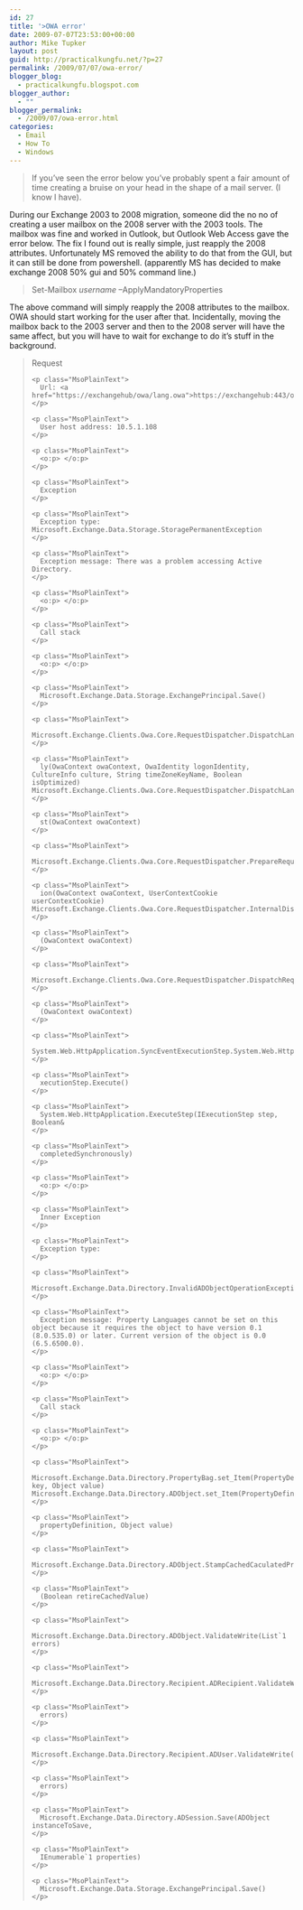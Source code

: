 ```yaml
---
id: 27
title: '>OWA error'
date: 2009-07-07T23:53:00+00:00
author: Mike Tupker
layout: post
guid: http://practicalkungfu.net/?p=27
permalink: /2009/07/07/owa-error/
blogger_blog:
  - practicalkungfu.blogspot.com
blogger_author:
  - ""
blogger_permalink:
  - /2009/07/owa-error.html
categories:
  - Email
  - How To
  - Windows
---
```

>If you&#8217;ve seen the error below you&#8217;ve probably spent a fair amount of time creating a bruise on your head in the shape of a mail server. (I know I have).

During our Exchange 2003 to 2008 migration, someone did the no no of creating a user mailbox on the 2008 server with the 2003 tools. The mailbox was fine and worked in Outlook, but Outlook Web Access gave the error below. The fix I found out is really simple, just reapply the 2008 attributes. Unfortunately MS removed the ability to do that from the GUI, but it can still be done from powershell. (apparently MS has decided to make exchange 2008 50% gui and 50% command line.)

> Set-Mailbox <span style="font-style: italic;">username</span> –ApplyMandatoryProperties

The above command will simply reapply the 2008 attributes to the mailbox. OWA should start working for the user after that. Incidentally, moving the mailbox back to the 2003 server and then to the 2008 server will have the same affect, but you will have to wait for exchange to do it&#8217;s stuff in the background.

<meta name="ProgId" content="Word.Document" />

<meta name="Generator" content="Microsoft Word 12" />

<meta name="Originator" content="Microsoft Word 12" />

<link rel="File-List" href="file:///C:%5CDOCUME%7E1%5Cmtupker%5CLOCALS%7E1%5CTemp%5Cmsohtmlclip1%5C01%5Cclip_filelist.xml" />

<link rel="themeData" href="file:///C:%5CDOCUME%7E1%5Cmtupker%5CLOCALS%7E1%5CTemp%5Cmsohtmlclip1%5C01%5Cclip_themedata.thmx" />

<link rel="colorSchemeMapping" href="file:///C:%5CDOCUME%7E1%5Cmtupker%5CLOCALS%7E1%5CTemp%5Cmsohtmlclip1%5C01%5Cclip_colorschememapping.xml" />

<!--[if gte mso 9]><xml>  <w:worddocument>   <w:view>Normal</w:View>   <w:zoom>0</w:Zoom>   <w:trackmoves/>   <w:trackformatting/>   <w:punctuationkerning/>   <w:validateagainstschemas/>   <w:saveifxmlinvalid>false</w:SaveIfXMLInvalid>   <w:ignoremixedcontent>false</w:IgnoreMixedContent>   <w:alwaysshowplaceholdertext>false</w:AlwaysShowPlaceholderText>   <w:donotpromoteqf/>   <w:lidthemeother>EN-US</w:LidThemeOther>   <w:lidthemeasian>X-NONE</w:LidThemeAsian>   <w:lidthemecomplexscript>X-NONE</w:LidThemeComplexScript>   <w:compatibility>    <w:breakwrappedtables/>    <w:snaptogridincell/>    <w:wraptextwithpunct/>    <w:useasianbreakrules/>    <w:dontgrowautofit/>    <w:splitpgbreakandparamark/>    <w:dontvertaligncellwithsp/>    <w:dontbreakconstrainedforcedtables/>    <w:dontvertalignintxbx/>    <w:word11kerningpairs/>    <w:cachedcolbalance/>   </w:Compatibility>   <w:donotoptimizeforbrowser/>   <m:mathpr>    <m:mathfont val="Cambria Math">    <m:brkbin val="before">    <m:brkbinsub val="&#45;-">    <m:smallfrac val="off">    <m:dispdef/>    <m:lmargin val="0">    <m:rmargin val="0">    <m:defjc val="centerGroup">    <m:wrapindent val="1440">    <m:intlim val="subSup">    <m:narylim val="undOvr">   </m:mathPr></w:WordDocument> </xml><![endif]-->

<!--[if gte mso 9]><xml>  <w:latentstyles deflockedstate="false" defunhidewhenused="true" defsemihidden="true" defqformat="false" defpriority="99" latentstylecount="267">   <w:lsdexception locked="false" priority="0" semihidden="false" unhidewhenused="false" qformat="true" name="Normal">   <w:lsdexception locked="false" priority="9" semihidden="false" unhidewhenused="false" qformat="true" name="heading 1">   <w:lsdexception locked="false" priority="9" qformat="true" name="heading 2">   <w:lsdexception locked="false" priority="9" qformat="true" name="heading 3">   <w:lsdexception locked="false" priority="9" qformat="true" name="heading 4">   <w:lsdexception locked="false" priority="9" qformat="true" name="heading 5">   <w:lsdexception locked="false" priority="9" qformat="true" name="heading 6">   <w:lsdexception locked="false" priority="9" qformat="true" name="heading 7">   <w:lsdexception locked="false" priority="9" qformat="true" name="heading 8">   <w:lsdexception locked="false" priority="9" qformat="true" name="heading 9">   <w:lsdexception locked="false" priority="39" name="toc 1">   <w:lsdexception locked="false" priority="39" name="toc 2">   <w:lsdexception locked="false" priority="39" name="toc 3">   <w:lsdexception locked="false" priority="39" name="toc 4">   <w:lsdexception locked="false" priority="39" name="toc 5">   <w:lsdexception locked="false" priority="39" name="toc 6">   <w:lsdexception locked="false" priority="39" name="toc 7">   <w:lsdexception locked="false" priority="39" name="toc 8">   <w:lsdexception locked="false" priority="39" name="toc 9">   <w:lsdexception locked="false" priority="35" qformat="true" name="caption">   <w:lsdexception locked="false" priority="10" semihidden="false" unhidewhenused="false" qformat="true" name="Title">   <w:lsdexception locked="false" priority="1" name="Default Paragraph Font">   <w:lsdexception locked="false" priority="11" semihidden="false" unhidewhenused="false" qformat="true" name="Subtitle">   <w:lsdexception locked="false" priority="22" semihidden="false" unhidewhenused="false" qformat="true" name="Strong">   <w:lsdexception locked="false" priority="20" semihidden="false" unhidewhenused="false" qformat="true" name="Emphasis">   <w:lsdexception locked="false" priority="59" semihidden="false" unhidewhenused="false" name="Table Grid">   <w:lsdexception locked="false" unhidewhenused="false" name="Placeholder Text">   <w:lsdexception locked="false" priority="1" semihidden="false" unhidewhenused="false" qformat="true" name="No Spacing">   <w:lsdexception locked="false" priority="60" semihidden="false" unhidewhenused="false" name="Light Shading">   <w:lsdexception locked="false" priority="61" semihidden="false" unhidewhenused="false" name="Light List">   <w:lsdexception locked="false" priority="62" semihidden="false" unhidewhenused="false" name="Light Grid">   <w:lsdexception locked="false" priority="63" semihidden="false" unhidewhenused="false" name="Medium Shading 1">   <w:lsdexception locked="false" priority="64" semihidden="false" unhidewhenused="false" name="Medium Shading 2">   <w:lsdexception locked="false" priority="65" semihidden="false" unhidewhenused="false" name="Medium List 1">   <w:lsdexception locked="false" priority="66" semihidden="false" unhidewhenused="false" name="Medium List 2">   <w:lsdexception locked="false" priority="67" semihidden="false" unhidewhenused="false" name="Medium Grid 1">   <w:lsdexception locked="false" priority="68" semihidden="false" unhidewhenused="false" name="Medium Grid 2">   <w:lsdexception locked="false" priority="69" semihidden="false" unhidewhenused="false" name="Medium Grid 3">   <w:lsdexception locked="false" priority="70" semihidden="false" unhidewhenused="false" name="Dark List">   <w:lsdexception locked="false" priority="71" semihidden="false" unhidewhenused="false" name="Colorful Shading">   <w:lsdexception locked="false" priority="72" semihidden="false" unhidewhenused="false" name="Colorful List">   <w:lsdexception locked="false" priority="73" semihidden="false" unhidewhenused="false" name="Colorful Grid">   <w:lsdexception locked="false" priority="60" semihidden="false" unhidewhenused="false" name="Light Shading Accent 1">   <w:lsdexception locked="false" priority="61" semihidden="false" unhidewhenused="false" name="Light List Accent 1">   <w:lsdexception locked="false" priority="62" semihidden="false" unhidewhenused="false" name="Light Grid Accent 1">   <w:lsdexception locked="false" priority="63" semihidden="false" unhidewhenused="false" name="Medium Shading 1 Accent 1">   <w:lsdexception locked="false" priority="64" semihidden="false" unhidewhenused="false" name="Medium Shading 2 Accent 1">   <w:lsdexception locked="false" priority="65" semihidden="false" unhidewhenused="false" name="Medium List 1 Accent 1">   <w:lsdexception locked="false" unhidewhenused="false" name="Revision">   <w:lsdexception locked="false" priority="34" semihidden="false" unhidewhenused="false" qformat="true" name="List Paragraph">   <w:lsdexception locked="false" priority="29" semihidden="false" unhidewhenused="false" qformat="true" name="Quote">   <w:lsdexception locked="false" priority="30" semihidden="false" unhidewhenused="false" qformat="true" name="Intense Quote">   <w:lsdexception locked="false" priority="66" semihidden="false" unhidewhenused="false" name="Medium List 2 Accent 1">   <w:lsdexception locked="false" priority="67" semihidden="false" unhidewhenused="false" name="Medium Grid 1 Accent 1">   <w:lsdexception locked="false" priority="68" semihidden="false" unhidewhenused="false" name="Medium Grid 2 Accent 1">   <w:lsdexception locked="false" priority="69" semihidden="false" unhidewhenused="false" name="Medium Grid 3 Accent 1">   <w:lsdexception locked="false" priority="70" semihidden="false" unhidewhenused="false" name="Dark List Accent 1">   <w:lsdexception locked="false" priority="71" semihidden="false" unhidewhenused="false" name="Colorful Shading Accent 1">   <w:lsdexception locked="false" priority="72" semihidden="false" unhidewhenused="false" name="Colorful List Accent 1">   <w:lsdexception locked="false" priority="73" semihidden="false" unhidewhenused="false" name="Colorful Grid Accent 1">   <w:lsdexception locked="false" priority="60" semihidden="false" unhidewhenused="false" name="Light Shading Accent 2">   <w:lsdexception locked="false" priority="61" semihidden="false" unhidewhenused="false" name="Light List Accent 2">   <w:lsdexception locked="false" priority="62" semihidden="false" unhidewhenused="false" name="Light Grid Accent 2">   <w:lsdexception locked="false" priority="63" semihidden="false" unhidewhenused="false" name="Medium Shading 1 Accent 2">   <w:lsdexception locked="false" priority="64" semihidden="false" unhidewhenused="false" name="Medium Shading 2 Accent 2">   <w:lsdexception locked="false" priority="65" semihidden="false" unhidewhenused="false" name="Medium List 1 Accent 2">   <w:lsdexception locked="false" priority="66" semihidden="false" unhidewhenused="false" name="Medium List 2 Accent 2">   <w:lsdexception locked="false" priority="67" semihidden="false" unhidewhenused="false" name="Medium Grid 1 Accent 2">   <w:lsdexception locked="false" priority="68" semihidden="false" unhidewhenused="false" name="Medium Grid 2 Accent 2">   <w:lsdexception locked="false" priority="69" semihidden="false" unhidewhenused="false" name="Medium Grid 3 Accent 2">   <w:lsdexception locked="false" priority="70" semihidden="false" unhidewhenused="false" name="Dark List Accent 2">   <w:lsdexception locked="false" priority="71" semihidden="false" unhidewhenused="false" name="Colorful Shading Accent 2">   <w:lsdexception locked="false" priority="72" semihidden="false" unhidewhenused="false" name="Colorful List Accent 2">   <w:lsdexception locked="false" priority="73" semihidden="false" unhidewhenused="false" name="Colorful Grid Accent 2">   <w:lsdexception locked="false" priority="60" semihidden="false" unhidewhenused="false" name="Light Shading Accent 3">   <w:lsdexception locked="false" priority="61" semihidden="false" unhidewhenused="false" name="Light List Accent 3">   <w:lsdexception locked="false" priority="62" semihidden="false" unhidewhenused="false" name="Light Grid Accent 3">   <w:lsdexception locked="false" priority="63" semihidden="false" unhidewhenused="false" name="Medium Shading 1 Accent 3">   <w:lsdexception locked="false" priority="64" semihidden="false" unhidewhenused="false" name="Medium Shading 2 Accent 3">   <w:lsdexception locked="false" priority="65" semihidden="false" unhidewhenused="false" name="Medium List 1 Accent 3">   <w:lsdexception locked="false" priority="66" semihidden="false" unhidewhenused="false" name="Medium List 2 Accent 3">   <w:lsdexception locked="false" priority="67" semihidden="false" unhidewhenused="false" name="Medium Grid 1 Accent 3">   <w:lsdexception locked="false" priority="68" semihidden="false" unhidewhenused="false" name="Medium Grid 2 Accent 3">   <w:lsdexception locked="false" priority="69" semihidden="false" unhidewhenused="false" name="Medium Grid 3 Accent 3">   <w:lsdexception locked="false" priority="70" semihidden="false" unhidewhenused="false" name="Dark List Accent 3">   <w:lsdexception locked="false" priority="71" semihidden="false" unhidewhenused="false" name="Colorful Shading Accent 3">   <w:lsdexception locked="false" priority="72" semihidden="false" unhidewhenused="false" name="Colorful List Accent 3">   <w:lsdexception locked="false" priority="73" semihidden="false" unhidewhenused="false" name="Colorful Grid Accent 3">   <w:lsdexception locked="false" priority="60" semihidden="false" unhidewhenused="false" name="Light Shading Accent 4">   <w:lsdexception locked="false" priority="61" semihidden="false" unhidewhenused="false" name="Light List Accent 4">   <w:lsdexception locked="false" priority="62" semihidden="false" unhidewhenused="false" name="Light Grid Accent 4">   <w:lsdexception locked="false" priority="63" semihidden="false" unhidewhenused="false" name="Medium Shading 1 Accent 4">   <w:lsdexception locked="false" priority="64" semihidden="false" unhidewhenused="false" name="Medium Shading 2 Accent 4">   <w:lsdexception locked="false" priority="65" semihidden="false" unhidewhenused="false" name="Medium List 1 Accent 4">   <w:lsdexception locked="false" priority="66" semihidden="false" unhidewhenused="false" name="Medium List 2 Accent 4">   <w:lsdexception locked="false" priority="67" semihidden="false" unhidewhenused="false" name="Medium Grid 1 Accent 4">   <w:lsdexception locked="false" priority="68" semihidden="false" unhidewhenused="false" name="Medium Grid 2 Accent 4">   <w:lsdexception locked="false" priority="69" semihidden="false" unhidewhenused="false" name="Medium Grid 3 Accent 4">   <w:lsdexception locked="false" priority="70" semihidden="false" unhidewhenused="false" name="Dark List Accent 4">   <w:lsdexception locked="false" priority="71" semihidden="false" unhidewhenused="false" name="Colorful Shading Accent 4">   <w:lsdexception locked="false" priority="72" semihidden="false" unhidewhenused="false" name="Colorful List Accent 4">   <w:lsdexception locked="false" priority="73" semihidden="false" unhidewhenused="false" name="Colorful Grid Accent 4">   <w:lsdexception locked="false" priority="60" semihidden="false" unhidewhenused="false" name="Light Shading Accent 5">   <w:lsdexception locked="false" priority="61" semihidden="false" unhidewhenused="false" name="Light List Accent 5">   <w:lsdexception locked="false" priority="62" semihidden="false" unhidewhenused="false" name="Light Grid Accent 5">   <w:lsdexception locked="false" priority="63" semihidden="false" unhidewhenused="false" name="Medium Shading 1 Accent 5">   <w:lsdexception locked="false" priority="64" semihidden="false" unhidewhenused="false" name="Medium Shading 2 Accent 5">   <w:lsdexception locked="false" priority="65" semihidden="false" unhidewhenused="false" name="Medium List 1 Accent 5">   <w:lsdexception locked="false" priority="66" semihidden="false" unhidewhenused="false" name="Medium List 2 Accent 5">   <w:lsdexception locked="false" priority="67" semihidden="false" unhidewhenused="false" name="Medium Grid 1 Accent 5">   <w:lsdexception locked="false" priority="68" semihidden="false" unhidewhenused="false" name="Medium Grid 2 Accent 5">   <w:lsdexception locked="false" priority="69" semihidden="false" unhidewhenused="false" name="Medium Grid 3 Accent 5">   <w:lsdexception locked="false" priority="70" semihidden="false" unhidewhenused="false" name="Dark List Accent 5">   <w:lsdexception locked="false" priority="71" semihidden="false" unhidewhenused="false" name="Colorful Shading Accent 5">   <w:lsdexception locked="false" priority="72" semihidden="false" unhidewhenused="false" name="Colorful List Accent 5">   <w:lsdexception locked="false" priority="73" semihidden="false" unhidewhenused="false" name="Colorful Grid Accent 5">   <w:lsdexception locked="false" priority="60" semihidden="false" unhidewhenused="false" name="Light Shading Accent 6">   <w:lsdexception locked="false" priority="61" semihidden="false" unhidewhenused="false" name="Light List Accent 6">   <w:lsdexception locked="false" priority="62" semihidden="false" unhidewhenused="false" name="Light Grid Accent 6">   <w:lsdexception locked="false" priority="63" semihidden="false" unhidewhenused="false" name="Medium Shading 1 Accent 6">   <w:lsdexception locked="false" priority="64" semihidden="false" unhidewhenused="false" name="Medium Shading 2 Accent 6">   <w:lsdexception locked="false" priority="65" semihidden="false" unhidewhenused="false" name="Medium List 1 Accent 6">   <w:lsdexception locked="false" priority="66" semihidden="false" unhidewhenused="false" name="Medium List 2 Accent 6">   <w:lsdexception locked="false" priority="67" semihidden="false" unhidewhenused="false" name="Medium Grid 1 Accent 6">   <w:lsdexception locked="false" priority="68" semihidden="false" unhidewhenused="false" name="Medium Grid 2 Accent 6">   <w:lsdexception locked="false" priority="69" semihidden="false" unhidewhenused="false" name="Medium Grid 3 Accent 6">   <w:lsdexception locked="false" priority="70" semihidden="false" unhidewhenused="false" name="Dark List Accent 6">   <w:lsdexception locked="false" priority="71" semihidden="false" unhidewhenused="false" name="Colorful Shading Accent 6">   <w:lsdexception locked="false" priority="72" semihidden="false" unhidewhenused="false" name="Colorful List Accent 6">   <w:lsdexception locked="false" priority="73" semihidden="false" unhidewhenused="false" name="Colorful Grid Accent 6">   <w:lsdexception locked="false" priority="19" semihidden="false" unhidewhenused="false" qformat="true" name="Subtle Emphasis">   <w:lsdexception locked="false" priority="21" semihidden="false" unhidewhenused="false" qformat="true" name="Intense Emphasis">   <w:lsdexception locked="false" priority="31" semihidden="false" unhidewhenused="false" qformat="true" name="Subtle Reference">   <w:lsdexception locked="false" priority="32" semihidden="false" unhidewhenused="false" qformat="true" name="Intense Reference">   <w:lsdexception locked="false" priority="33" semihidden="false" unhidewhenused="false" qformat="true" name="Book Title">   <w:lsdexception locked="false" priority="37" name="Bibliography">   <w:lsdexception locked="false" priority="39" qformat="true" name="TOC Heading">  </w:LatentStyles> </xml><![endif]-->

<!--[if gte mso 10]> 



 <![endif]-->

<p class="MsoPlainText">
  <blockquote>
    <p class="MsoPlainText">
      Request
    </p>
    
    <p class="MsoPlainText">
      Url: <a href="https://exchangehub/owa/lang.owa">https://exchangehub:443/owa/lang.owa</a>
    </p>
    
    <p class="MsoPlainText">
      User host address: 10.5.1.108
    </p>
    
    <p class="MsoPlainText">
      <o:p> </o:p>
    </p>
    
    <p class="MsoPlainText">
      Exception
    </p>
    
    <p class="MsoPlainText">
      Exception type: Microsoft.Exchange.Data.Storage.StoragePermanentException
    </p>
    
    <p class="MsoPlainText">
      Exception message: There was a problem accessing Active Directory.
    </p>
    
    <p class="MsoPlainText">
      <o:p> </o:p>
    </p>
    
    <p class="MsoPlainText">
      Call stack
    </p>
    
    <p class="MsoPlainText">
      <o:p> </o:p>
    </p>
    
    <p class="MsoPlainText">
      Microsoft.Exchange.Data.Storage.ExchangePrincipal.Save()
    </p>
    
    <p class="MsoPlainText">
      Microsoft.Exchange.Clients.Owa.Core.RequestDispatcher.DispatchLanguagePostLocal
    </p>
    
    <p class="MsoPlainText">
      ly(OwaContext owaContext, OwaIdentity logonIdentity, CultureInfo culture, String timeZoneKeyName, Boolean isOptimized) Microsoft.Exchange.Clients.Owa.Core.RequestDispatcher.DispatchLanguagePostReque
    </p>
    
    <p class="MsoPlainText">
      st(OwaContext owaContext)
    </p>
    
    <p class="MsoPlainText">
      Microsoft.Exchange.Clients.Owa.Core.RequestDispatcher.PrepareRequestWithoutSess
    </p>
    
    <p class="MsoPlainText">
      ion(OwaContext owaContext, UserContextCookie userContextCookie) Microsoft.Exchange.Clients.Owa.Core.RequestDispatcher.InternalDispatchRequest
    </p>
    
    <p class="MsoPlainText">
      (OwaContext owaContext)
    </p>
    
    <p class="MsoPlainText">
      Microsoft.Exchange.Clients.Owa.Core.RequestDispatcher.DispatchRequest
    </p>
    
    <p class="MsoPlainText">
      (OwaContext owaContext)
    </p>
    
    <p class="MsoPlainText">
      System.Web.HttpApplication.SyncEventExecutionStep.System.Web.HttpApplication.IE
    </p>
    
    <p class="MsoPlainText">
      xecutionStep.Execute()
    </p>
    
    <p class="MsoPlainText">
      System.Web.HttpApplication.ExecuteStep(IExecutionStep step, Boolean&
    </p>
    
    <p class="MsoPlainText">
      completedSynchronously)
    </p>
    
    <p class="MsoPlainText">
      <o:p> </o:p>
    </p>
    
    <p class="MsoPlainText">
      Inner Exception
    </p>
    
    <p class="MsoPlainText">
      Exception type:
    </p>
    
    <p class="MsoPlainText">
      Microsoft.Exchange.Data.Directory.InvalidADObjectOperationException
    </p>
    
    <p class="MsoPlainText">
      Exception message: Property Languages cannot be set on this object because it requires the object to have version 0.1 (8.0.535.0) or later. Current version of the object is 0.0 (6.5.6500.0).
    </p>
    
    <p class="MsoPlainText">
      <o:p> </o:p>
    </p>
    
    <p class="MsoPlainText">
      Call stack
    </p>
    
    <p class="MsoPlainText">
      <o:p> </o:p>
    </p>
    
    <p class="MsoPlainText">
      Microsoft.Exchange.Data.Directory.PropertyBag.set_Item(PropertyDefinition key, Object value) Microsoft.Exchange.Data.Directory.ADObject.set_Item(PropertyDefinition
    </p>
    
    <p class="MsoPlainText">
      propertyDefinition, Object value)
    </p>
    
    <p class="MsoPlainText">
      Microsoft.Exchange.Data.Directory.ADObject.StampCachedCaculatedProperties
    </p>
    
    <p class="MsoPlainText">
      (Boolean retireCachedValue)
    </p>
    
    <p class="MsoPlainText">
      Microsoft.Exchange.Data.Directory.ADObject.ValidateWrite(List`1 errors)
    </p>
    
    <p class="MsoPlainText">
      Microsoft.Exchange.Data.Directory.Recipient.ADRecipient.ValidateWrite(List`1
    </p>
    
    <p class="MsoPlainText">
      errors)
    </p>
    
    <p class="MsoPlainText">
      Microsoft.Exchange.Data.Directory.Recipient.ADUser.ValidateWrite(List`1
    </p>
    
    <p class="MsoPlainText">
      errors)
    </p>
    
    <p class="MsoPlainText">
      Microsoft.Exchange.Data.Directory.ADSession.Save(ADObject instanceToSave,
    </p>
    
    <p class="MsoPlainText">
      IEnumerable`1 properties)
    </p>
    
    <p class="MsoPlainText">
      Microsoft.Exchange.Data.Storage.ExchangePrincipal.Save()
    </p>
  </blockquote>
  
  <p class="MsoPlainText">